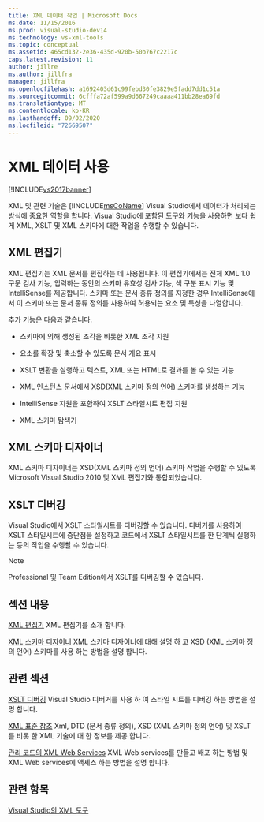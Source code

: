 ```yaml
---
title: XML 데이터 작업 | Microsoft Docs
ms.date: 11/15/2016
ms.prod: visual-studio-dev14
ms.technology: vs-xml-tools
ms.topic: conceptual
ms.assetid: 465cd132-2e36-435d-920b-50b767c2217c
caps.latest.revision: 11
author: jillre
ms.author: jillfra
manager: jillfra
ms.openlocfilehash: a1692403d61c99febd30fe3829e5fadd7dd1c51a
ms.sourcegitcommit: 6cfffa72af599a9d667249caaaa411bb28ea69fd
ms.translationtype: MT
ms.contentlocale: ko-KR
ms.lasthandoff: 09/02/2020
ms.locfileid: "72669507"
---
```

# <a name="working-with-xml-data"></a>XML 데이터 사용
[!INCLUDE[vs2017banner](../includes/vs2017banner.md)]

XML 및 관련 기술은 [!INCLUDE[msCoName](../includes/msconame-md.md)] Visual Studio에서 데이터가 처리되는 방식에 중요한 역할을 합니다. Visual Studio에 포함된 도구와 기능을 사용하면 보다 쉽게 XML, XSLT 및 XML 스키마에 대한 작업을 수행할 수 있습니다.

## <a name="xml-editor"></a>XML 편집기
 XML 편집기는 XML 문서를 편집하는 데 사용됩니다. 이 편집기에서는 전체 XML 1.0 구문 검사 기능, 입력하는 동안의 스키마 유효성 검사 기능, 색 구분 표시 기능 및 IntelliSense를 제공합니다. 스키마 또는 문서 종류 정의를 지정한 경우 IntelliSense에서 이 스키마 또는 문서 종류 정의를 사용하여 허용되는 요소 및 특성을 나열합니다.

 추가 기능은 다음과 같습니다.

- 스키마에 의해 생성된 조각을 비롯한 XML 조각 지원

- 요소를 확장 및 축소할 수 있도록 문서 개요 표시

- XSLT 변환을 실행하고 텍스트, XML 또는 HTML로 결과를 볼 수 있는 기능

- XML 인스턴스 문서에서 XSD(XML 스키마 정의 언어) 스키마를 생성하는 기능

- IntelliSense 지원을 포함하여 XSLT 스타일시트 편집 지원

- XML 스키마 탐색기

## <a name="xml-schema-designer"></a>XML 스키마 디자이너
 XML 스키마 디자이너는 XSD(XML 스키마 정의 언어) 스키마 작업을 수행할 수 있도록 Microsoft Visual Studio 2010 및 XML 편집기와 통합되었습니다.

## <a name="xslt-debugging"></a>XSLT 디버깅
 Visual Studio에서 XSLT 스타일시트를 디버깅할 수 있습니다. 디버거를 사용하여 XSLT 스타일시트에 중단점을 설정하고 코드에서 XSLT 스타일시트를 한 단계씩 실행하는 등의 작업을 수행할 수 있습니다.

> [!NOTE]
> Professional 및 Team Edition에서 XSLT를 디버깅할 수 있습니다.

## <a name="in-this-section"></a>섹션 내용
 [XML 편집기](../xml-tools/xml-editor.md) XML 편집기를 소개 합니다.

 [XML 스키마 디자이너](../xml-tools/xml-schema-designer.md) XML 스키마 디자이너에 대해 설명 하 고 XSD (XML 스키마 정의 언어) 스키마를 사용 하는 방법을 설명 합니다.

## <a name="related-sections"></a>관련 섹션
 [XSLT 디버깅](../xml-tools/debugging-xslt.md) Visual Studio 디버거를 사용 하 여 스타일 시트를 디버깅 하는 방법을 설명 합니다.

 [XML 표준 참조](https://msdn.microsoft.com/79c78508-c9d0-423a-a00f-672e855de401) Xml, DTD (문서 종류 정의), XSD (XML 스키마 정의 언어) 및 XSLT를 비롯 한 XML 기술에 대 한 정보를 제공 합니다.

 [관리 코드의 XML Web Services](https://msdn.microsoft.com/c9a7dc25-3e68-4723-bfb7-de4320830196) XML Web services를 만들고 배포 하는 방법 및 XML Web services에 액세스 하는 방법을 설명 합니다.

## <a name="see-also"></a>관련 항목
 [Visual Studio의 XML 도구](../xml-tools/xml-tools-in-visual-studio.md)